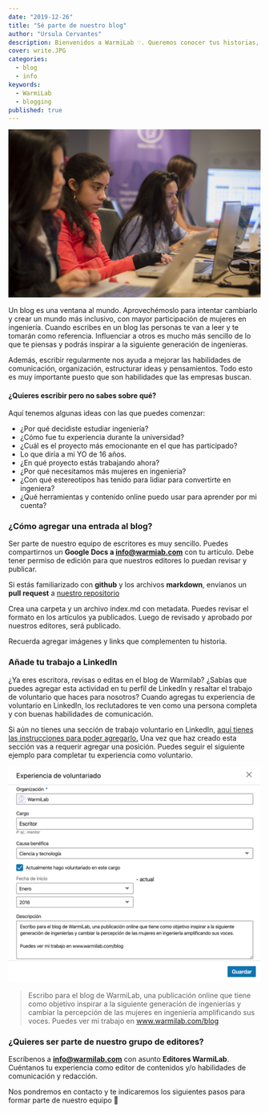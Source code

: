 ```yaml
---
date: "2019-12-26"
title: "Sé parte de nuestro blog"
author: "Ursula Cervantes"
description: Bienvenidos a WarmiLab ♡. Queremos conocer tus historias, tus experiencias y tu perspectiva del mundo de la ingeniería. ¡Inspiremos a la siguiente generación de ingenieras juntos!
cover: write.JPG
categories:
  - blog
  - info
keywords:
  - WarmiLab
  - blogging
published: true
---
```


![Niñas del programa WarmiLab](./write.JPG "Niñas del programa WarmiLab")


Un blog es una ventana al mundo. Aprovechémoslo para intentar cambiarlo y crear un mundo más inclusivo, con mayor participación de mujeres en ingeniería. Cuando escribes en un blog las personas te van a leer y te tomarán como referencia. Influenciar a otros es mucho más sencillo de lo que te piensas y podrás inspirar a la siguiente generación de ingenieras.


Además, escribir regularmente nos ayuda a mejorar las habilidades de comunicación, organización, estructurar ideas y pensamientos. Todo esto es muy importante puesto que son habilidades que las empresas buscan.

#### ¿Quieres escribir pero no sabes sobre qué?

Aquí tenemos algunas ideas con las que puedes comenzar:

* ¿Por qué decidiste estudiar ingeniería?
* ¿Cómo fue tu experiencia durante la universidad?
* ¿Cuál es el proyecto más emocionante en el que has participado?
* Lo que diría a mi YO de 16 años.
* ¿En qué proyecto estás trabajando ahora?
* ¿Por qué necesitamos más mujeres en ingeniería?
* ¿Con qué estereotipos has tenido para lidiar para convertirte en ingeniera?
* ¿Qué herramientas y contenido online puedo usar para aprender por mi cuenta?

### ¿Cómo agregar una entrada al blog?

Ser parte de nuestro equipo de escritores es muy sencillo. Puedes compartirnos un **Google Docs a info@warmiab.com** con tu artículo. Debe tener permiso de edición para que nuestros editores lo puedan revisar y publicar.

Si estás familiarizado con **github** y los archivos **markdown**, envíanos un **pull request** a [nuestro repositorio](https://github.com/warmilab/webapp/contenido/blog)

Crea una carpeta y un archivo index.md con metadata. Puedes revisar el formato en los artículos ya publicados. Luego de revisado y aprobado por nuestros editores, será publicado.

Recuerda agregar imágenes y links que complementen tu historia.

### Añade tu trabajo a LinkedIn

¿Ya eres escritora, revisas o editas en el blog de Warmilab? ¿Sabías que puedes agregar esta actividad en tu perfil de LinkedIn y resaltar el trabajo de voluntario que haces para nosotros? Cuando agregas tu experiencia de voluntario en LinkedIn, los reclutadores te ven como una persona completa y con buenas habilidades de comunicación.

Si aún no tienes una sección de trabajo voluntario en LinkedIn, [aquí tienes las instrucciones para poder agregarlo.](https://www.linkedin.com/help/linkedin/answer/1284?query=add%20volunteer%20work) Una vez que haz creado esta sección vas a requerir agregar una posición. Puedes seguir el siguiente ejemplo para completar tu experiencia como voluntario.

![](./linkedin.png "Ejemplo de experiencia como voluntario en LinkedIn")

> Escribo para el blog de WarmiLab, una publicación online que tiene como objetivo inspirar a la siguiente generación de ingenierías y cambiar la percepción de las mujeres en ingeniería amplificando sus voces.
> Puedes ver mi trabajo en www.warmilab.com/blog


### ¿Quieres ser parte de nuestro grupo de editores?

Escríbenos a **info@warmilab.com** con asunto **Editores WarmiLab**. Cuéntanos tu experiencia como editor de contenidos y/o habilidades de comunicación y redacción.

Nos pondremos en contacto y te indicaremos los siguientes pasos para formar parte de nuestro equipo 🤗
